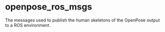 # openpose_ros_msgs

The messages used to publish the human skeletons of the OpenPose output to a ROS environment.
